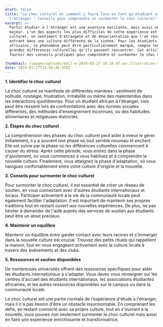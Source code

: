 ```yaml
---
draft: false
title: "Le choc culturel et comment y faire face en tant qu'étudiant africain à
  l'étranger : Conseils pour comprendre et surmonter le choc culturel"
excerpt: >+
  Partir étudier à l'étranger est une aventure excitante, mais aussi un défi
  majeur. L'un des aspects les plus difficiles de cette expérience est le choc
  culturel, un sentiment d'étrangeté et de désorientation que l'on ressent en
  entrant dans une culture différente de la sienne. Pour les étudiants
  africains, ce phénomène peut être particulièrement marqué, compte tenu des
  grandes différences culturelles qu'ils peuvent rencontrer. Cet article vise à
  fournir des conseils pratiques pour comprendre et surmonter le choc culturel.

thumbnail: /images/uploads/dall-e-2024-03-27-16.16.47-an-illustration-showing-an-african-student-standing-at-the-crossroads-of-two-distinct-cultural-worlds.-on-one-side-elements-representing-their-africa.jpg
date: 2024-03-27T14:58:46.478Z
---
```

**1. Identifier le choc culturel** 

Le choc culturel se manifeste de différentes manières : sentiment de solitude, nostalgie, frustration, irritabilité ou même des malentendus dans les interactions quotidiennes. Pour un étudiant africain à l'étranger, cela peut être ressenti lors de confrontations avec des normes sociales différentes, des méthodes d'enseignement inconnues, ou des habitudes alimentaires et religieuses distinctes.

**2. Étapes du choc culturel**

La compréhension des phases du choc culturel peut aider à mieux le gérer. Initialement, il y a souvent une phase où tout semble nouveau et excitant. Elle est suivie par la phase où les différences culturelles commencent à causer du stress. Après cette période, vous entrez dans la phase d'ajustement, où vous commencez à vous habituez et à comprendre la nouvelle culture. Finalement, vous atteignez la phase d'adaptation, où vous naviguez confortablement entre votre culture d'origine et la nouvelle.

**3. Conseils pour surmonter le choc culturel**

Pour surmonter le choc culturel, il est essentiel de créer un réseau de soutien, en vous connectant avec d'autres étudiants internationaux et locaux. Participer activement à la vie de la communauté locale peut également faciliter l'adaptation. Il est important de maintenir ses propres traditions tout en restant ouvert aux nouvelles expériences. De plus, ne pas hésiter à demander de l'aide auprès des services de soutien aux étudiants peut être un atout précieux.

**4. Maintenir un equilibre**

 Maintenir un équilibre entre garder contact avec leurs racines et s'immerger dans la nouvelle culture est crucial.  Trouvez des petits rituels qui rappellent la maison, tout en vous engageant activement avec la culture locale à travers des événements et des clubs.

**5. Ressources et soutien disponibles**

De nombreuses universités offrent des ressources spécifiques pour aider les étudiants internationaux à s'adapter. Vous devez vous renseigner sur les centres d'accueil des étudiants internationaux, les associations étudiantes africaines, et les autres ressources disponibles sur le campus ou dans la communauté locale.

Le choc culturel est une partie normale de l'expérience d'étude à l'étranger, mais il n'a pas besoin d'être un obstacle insurmontable. En comprenant les défis, en restant connecté avec sa propre culture, tout en s'ouvrant à la nouvelle, vous pouvez non seulement surmonter le choc culturel mais aussi en faire une expérience enrichissante et transformatrice.